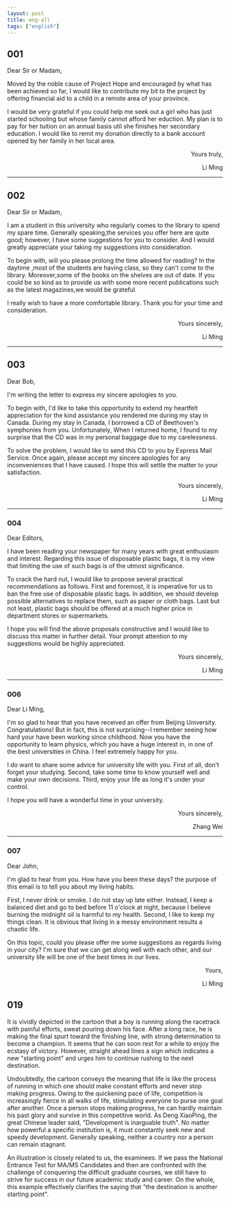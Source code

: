 ```yaml
---
layout: post
title: eng-all
tags: ["english"]
---
```

## 001

Dear Sir or Madam,  

Moved by the noble cause of Project Hope and encouraged by what has been achieved so far, I would like to contribute my bit to the project by offering financial aid to a child in a remote area of your province.

I would be very grateful if you could help me seek out a girl who has just started schooling but whose family cannot afford her eduction. My plan is to pay for her tuition on an annual basis util she finishes her secondary education. I would like to remit my donation directly to a bank account opened by her family in her local area.

<p style="text-align:right">Yours truly,</p>
<p style="text-align:right">Li Ming</p>

---

## 002

<p>Dear Sir or Madam,</p>
   <p>I am a student in this university who regularly comes to the library to spend my spare time. Generally speaking,the services you offer here are quite good; however, I have some suggestions for you to consider. And I would greatly appreciate your taking my suggestions into consideration.</p>
   <p>To begin with, will you please prolong the time allowed for reading? In the daytime ,most of the students are having class, so they can't come to the library. Moreover,some of the books on the shelves are out of date. If you could be so kind as to provide us with some more recent publications such as the latest magazines,we would be grateful.</p>
   <p>I really wish to have a more comfortable library. Thank you for your time and consideration.</p>
<p style="text-align:right">Yours sincerely,</p>
<p style="text-align:right">Li Ming</p>

---

## 003
<p>Dear Bob,</p>
<p>I'm writing the letter to express my sincere apologies to you.</p>
<p>To begin with, I'd like to take this opportunity to extend my heartfelt appreciation for the kind assistance you rendered me during my stay in Canada. During my stay in Canada, I borrowed a CD of Beethoven's symphonies from you. Unfortunately, When I returned home, I found to my surprise that the CD was in my personal baggage due to my carelessness.</p>
<p>To solve the problem, I would like to send this CD to you by Express Mail Service. Once again, please accept my sincere apologies for any inconveniences that I have caused. I hope this will settle the matter to your satisfaction. </p>
<p style="text-align:right">Yours sincerely,</p>
<p style="text-align:right">Li Ming</p>


---

### 004
<p>Dear Editors,</p>

<p>I have been reading your newspaper for many years with great enthusiasm and interest. Regarding this issue of disposable plastic bags, it is my view that limiting the use of such bags is of the utmost significance.</p>

<p>To crack the hard nut, I would like to propose several practical recommendations as follows. First and foremost, it is imperative for us to ban the free use of disposable plastic bags. In addition, we should develop possible alternatives to replace them, such as paper or cloth bags. Last but not least, plastic bags should be offered at a much higher price in department stores or supermarkets.</p>

<p>I hope you will find the above proposals constructive and I would like to discuss this matter in further detail. Your prompt attention to my suggestions would be highly appreciated.</p>


<p style="text-align:right">Yours sincerely,</p>
<p style="text-align:right">Li Ming</p>

---

### 006
<p>Dear Li Ming,</p>

<p>I'm so glad to hear that you have received an offer from Beijing University. Congratulations! But in fact, this is not surprising--I remember seeing how hard your have been working since childhood. Now you have the opportunity to learn physics, which you have a huge interest in, in one of the best universities in China. I feel extremely happy for you.</p>

<p>I do want to share some advice for university life with you. First of all, don't forget your studying. Second, take some time to know yourself well and make your own decisions. Third, enjoy your life as long it's under your control.</p>

<p>I hope you will have a wonderful time in your university.</p>


<p style="text-align:right">Yours sincerely,</p>
<p style="text-align:right">Zhang Wei</p>


---

### 007
<p>Dear John,</p>
<p>I'm glad to hear from you. How have you been these days? the purpose of this email is to tell you about my living habits.</p>
<p>First, I never drink or smoke. I do not stay up late either. Instead, I keep a balanced diet and go to bed before 11 o'clock at night, because I believe burning the midnight oil is harmful to my health. Second, I like to keep my things clean. It is obvious that living in a messy environment results a chaotic life. </p>
<p>On this topic, could you please offer me some suggestions as regards living in your city? I'm sure that we can get along well with each other, and our university life will be one of the best times in our lives.</p>

<p style="text-align:right">Yours,</p>
<p style="text-align:right">Li Ming</p>

## 019
<p>It is vividly depicted in the cartoon that a boy is running along the racetrack with painful efforts, sweat pouring down his face. After a long race, he is making the final spurt toward the finishing line, with strong determination to become a champion. It seems that he can soon rest for a while to enjoy the ecstasy of victory. However, straight ahead lines a sign which indicates a new "starting point" and urges him to continue rushing to the next destination.</p>
<p>Undoubtedly, the cartoon conveys the meaning that life is like the process of running in which one should make constant efforts and never stop making progress. Owing to the quickening pace of life, competition is increasingly fierce in all walks of life, stimulating everyone to purse one goal after another. Once a person stops making progress, he can hardly maintain his past glory and survive in this competitive world. As Deng XiaoPing, the great Chinese leader said, "Development is inarguable truth". No matter how powerful a specific institution is, it must constantly seek new and speedy development. Generally speaking, neither a country nor a person can remain stagnant.</p>
<p>An illustration is closely related to us, the examinees. If we pass the National Entrance Test for MA/MS Candidates and then are confronted with the challenge of conquering the difficult graduate courses, we still have to strive for success in our future academic study and career. On the whole, this example effectively clarifies the saying that "the destination is another starting point".</p>




